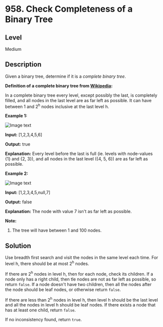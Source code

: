 # 958. Check Completeness of a Binary Tree
## Level
Medium

## Description
Given a binary tree, determine if it is a *complete binary tree*.

**Definition of a complete binary tree from [Wikipedia](http://en.wikipedia.org/wiki/Binary_tree#Types_of_binary_trees):**

In a complete binary tree every level, except possibly the last, is completely filled, and all nodes in the last level are as far left as possible. It can have between 1 and 2<sup>h</sup> nodes inclusive at the last level h.

**Example 1:**

![Image text](https://assets.leetcode.com/uploads/2018/12/15/complete-binary-tree-1.png)

**Input:** [1,2,3,4,5,6]

**Output:** true

**Explanation:** Every level before the last is full (ie. levels with node-values {1} and {2, 3}), and all nodes in the last level ({4, 5, 6}) are as far left as possible.

**Example 2:**

![Image text](https://assets.leetcode.com/uploads/2018/12/15/complete-binary-tree-2.png)

**Input:** [1,2,3,4,5,null,7]

**Output:** false

**Explanation:** The node with value 7 isn't as far left as possible.
 
**Note:**

1. The tree will have between 1 and 100 nodes.

## Solution
Use breadth first search and visit the nodes in the same level each time. For level h, there should be at most 2<sup>h</sup> nodes.

If there are 2<sup>h</sup> nodes in level h, then for each node, check its children. If a node only has a right child, then tle nodes are not as far left as possible, so return `false`. If a node doesn't have two children, then all the nodes after the node should be leaf nodes, or otherwise return `false`.

If there are less than 2<sup>h</sup> nodes in level h, then level h should be the last level and all the nodes in level h should be leaf nodes. If there exists a node that has at least one child, return `false`.

If no inconsistency found, return `true`.
